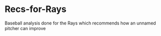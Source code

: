 # Recs-for-Rays
Baseball analysis done for the Rays which recommends how an unnamed pitcher can improve
